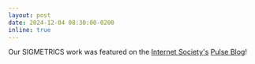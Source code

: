 ```yaml
---
layout: post
date: 2024-12-04 08:30:00-0200
inline: true
---
```


Our SIGMETRICS work was featured on the [Internet Society's](https://www.internetsociety.org/) [Pulse Blog](https://pulse.internetsociety.org/blog/enhancing-internet-resilience-with-spatial-analysis)!